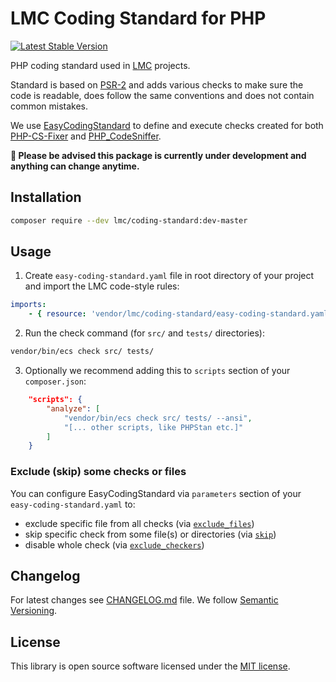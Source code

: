 # LMC Coding Standard for PHP

[![Latest Stable Version](https://img.shields.io/packagist/v/lmc/coding-standard.svg?style=flat-square)](https://packagist.org/packages/lmc/coding-standard)

PHP coding standard used in [LMC](https://www.lmc.eu/en/) projects.

Standard is based on [PSR-2](https://www.php-fig.org/psr/psr-2/) and adds various checks to make sure the code is readable,
does follow the same conventions and does not contain common mistakes.

We use [EasyCodingStandard] to define and execute checks created for both [PHP-CS-Fixer] and [PHP_CodeSniffer].

**🚧 Please be advised this package is currently under development and anything can change anytime.**

## Installation

```bash
composer require --dev lmc/coding-standard:dev-master
```

## Usage

1. Create `easy-coding-standard.yaml` file in root directory of your project and import the LMC code-style rules:

```yaml
imports:
    - { resource: 'vendor/lmc/coding-standard/easy-coding-standard.yaml' }
```

2. Run the check command (for `src/` and `tests/` directories):

```bash
vendor/bin/ecs check src/ tests/
```

3. Optionally we recommend adding this to `scripts` section of your `composer.json`:

```json
    "scripts": {
        "analyze": [
            "vendor/bin/ecs check src/ tests/ --ansi",
            "[... other scripts, like PHPStan etc.]"
        ]
    }
```

### Exclude (skip) some checks or files

You can configure EasyCodingStandard via `parameters` section of your `easy-coding-standard.yaml` to:
 - exclude specific file from all checks (via [`exclude_files`](https://github.com/Symplify/EasyCodingStandard#ignore-what-you-cant-fix))
 - skip specific check from some file(s) or directories (via [`skip`](https://github.com/Symplify/EasyCodingStandard#ignore-what-you-cant-fix))
 - disable whole check (via [`exclude_checkers`](https://github.com/Symplify/EasyCodingStandard#exclude-checkers))

## Changelog
For latest changes see [CHANGELOG.md](CHANGELOG.md) file. We follow [Semantic Versioning](http://semver.org/).

## License
This library is open source software licensed under the [MIT license](LICENCE.md).

[PHP-CS-Fixer]: https://github.com/FriendsOfPHP/PHP-CS-Fixer
[PHP_CodeSniffer]: https://github.com/squizlabs/PHP_CodeSniffer
[EasyCodingStandard]: https://github.com/Symplify/EasyCodingStandard
[easy-coding-standard.yml]: https://github.com/lmc-eu/php-coding-standard/blob/master/easy-coding-standard.yml
